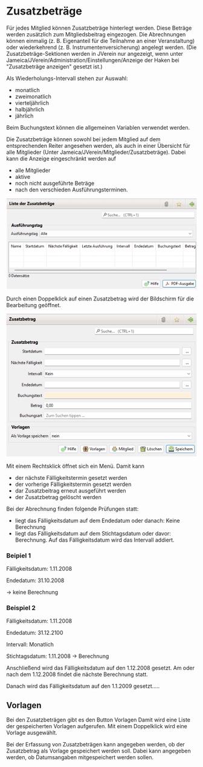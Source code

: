 # Zusatzbeträge

Für jedes Mitglied können Zusatzbeträge hinterlegt werden. Diese Beträge werden zusätzlich zum Mitgliedsbeitrag eingezogen. Die Abrechnungen können einmalig \(z. B. Eigenanteil für die Teilnahme an einer Veranstaltung\) oder wiederkehrend \(z. B. Instrumentenversicherung\) angelegt werden. \(Die Zusatzbeträge-Sektionen werden in JVerein nur angezeigt, wenn unter Jameica/JVerein/Administration/Einstellungen/Anzeige der Haken bei "Zusatzbeträge anzeigen" gesetzt ist.\)

Als Wiederholungs-Intervall stehen zur Auswahl:

* monatlich
* zweimonatlich
* vierteljährlich
* halbjährlich
* jährlich

Beim Buchungstext können die allgemeinen Variablen verwendet werden.

Die Zusatzbeträge können sowohl bei jedem Mitglied auf dem entsprechenden Reiter angesehen werden, als auch in einer Übersicht für alle Mitglieder \(Unter Jameica/JVerein/Mitglieder/Zusatzbeträge\). Dabei kann die Anzeige eingeschränkt werden auf

* alle Mitglieder
* aktive
* noch nicht ausgeführte Beträge
* nach den verschieden Ausführungsterminen.

![](../../assets/zusatzabbuchungenuebersicht-2.png)

Durch einen Doppelklick auf einen Zusatzbetrag wird der Bildschirm für die Bearbeitung geöffnet. 

![](../../assets/mitgliedzusatzabbuchungneu.png)

Mit einem Rechtsklick öffnet sich ein Menü. Damit kann

* der nächste Fälligkeitstermin gesetzt werden
* der vorherige Fälligkeitstermin gesetzt werden
* dar Zusatzbeitrag erneut ausgeführt werden
* der Zusatzbetrag gelöscht werden


Bei der Abrechnung finden folgende Prüfungen statt:

* liegt das Fälligkeitsdatum auf dem Endedatum oder danach: Keine Berechnung
* liegt das Fälligkeitsdatum auf dem Stichtagsdatum oder davor: Berechnung. Auf das Fälligkeitsdatum wird das Intervall addiert.

### Beipiel 1

Fälligkeitsdatum: 1.11.2008

Endedatum: 31.10.2008

-&gt; keine Berechnung

### Beispiel 2

Fälligkeitsdatum: 1.11.2008

Endedatum: 31.12.2100

Intervall: Monatlich

Stichtagsdatum: 1.11.2008 -&gt; Berechnung

Anschließend wird das Fälligkeitsdatum auf den 1.12.2008 gesetzt. Am oder nach dem 1.12.2008 findet die nächste Berechnung statt.

Danach wird das Fälligkeitsdatum auf den 1.1.2009 gesetzt.....

## Vorlagen

Bei den Zusatzbeträgen gibt es den Button Vorlagen Damit wird eine Liste der gespeicherten Vorlagen aufgerufen. Mit einem Doppelklick wird eine Vorlage ausgewählt.

Bei der Erfassung von Zusatzbeträgen kann angegeben werden, ob der Zusatzbetrag als Vorlage gespeichert werden soll. Dabei kann angegeben werden, ob Datumsangaben mitgespeichert werden sollen.


